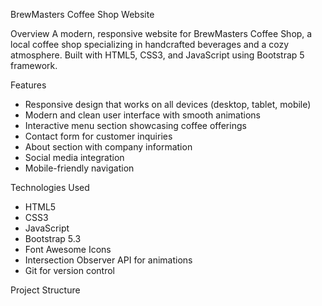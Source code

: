 BrewMasters Coffee Shop Website

Overview
A modern, responsive website for BrewMasters Coffee Shop, a local coffee shop specializing in handcrafted beverages and a cozy atmosphere. Built with HTML5, CSS3, and JavaScript using Bootstrap 5 framework.

Features
- Responsive design that works on all devices (desktop, tablet, mobile)
- Modern and clean user interface with smooth animations
- Interactive menu section showcasing coffee offerings
- Contact form for customer inquiries
- About section with company information
- Social media integration
- Mobile-friendly navigation

Technologies Used
- HTML5
- CSS3
- JavaScript
- Bootstrap 5.3
- Font Awesome Icons
- Intersection Observer API for animations
- Git for version control

 Project Structure
